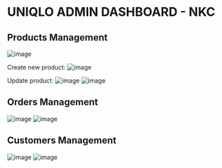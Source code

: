 # UNIQLO ADMIN DASHBOARD - NKC

## Products Management
![image](https://user-images.githubusercontent.com/85856732/180344705-2f91f65d-fbb4-4f63-a04a-b889993e6b74.png)

Create new product:
![image](https://user-images.githubusercontent.com/85856732/180344832-515248e5-0fae-4d1c-8d2e-4874cc595da2.png)

Update product:
![image](https://user-images.githubusercontent.com/85856732/180345108-8c66e1c8-032e-463b-bfde-c0c94f30f7ab.png)
![image](https://user-images.githubusercontent.com/85856732/180345173-3df77504-e306-4d4c-80fa-301fa00f34f6.png)




## Orders Management
![image](https://user-images.githubusercontent.com/85856732/180343953-46407d28-a97d-447e-8b81-2b0b301875e0.png)
![image](https://user-images.githubusercontent.com/85856732/180344345-28b3551c-6299-4bdb-bd68-4d9be2e253c9.png)




## Customers Management
![image](https://user-images.githubusercontent.com/85856732/180345374-aa04348a-294d-4a26-a6be-7d3b55eb2643.png)
![image](https://user-images.githubusercontent.com/85856732/180345408-1c7f28df-02a2-4ba3-bd46-214694dfad27.png)
